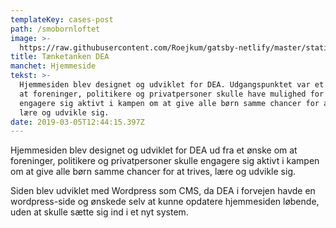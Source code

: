 ```yaml
---
templateKey: cases-post
path: /smobornloftet
image: >-
  https://raw.githubusercontent.com/Roejkum/gatsby-netlify/master/static/img/dea.gif
title: Tænketanken DEA
manchet: Hjemmeside
tekst: >-
  Hjemmesiden blev designet og udviklet for DEA. Udgangspunktet var et ønske om
  at foreninger, politikere og privatpersoner skulle have mulighed for at
  engagere sig aktivt i kampen om at give alle børn samme chancer for at trives,
  lære og udvikle sig.
date: 2019-03-05T12:44:15.397Z
---
```

Hjemmesiden blev designet og udviklet for DEA ud fra et ønske om at foreninger, politikere og privatpersoner skulle engagere sig aktivt i kampen om at give alle børn samme chancer for at trives, lære og udvikle sig. 

Siden blev udviklet med Wordpress som CMS, da DEA i forvejen havde en wordpress-side og ønskede selv at kunne opdatere hjemmesiden løbende, uden at skulle sætte sig ind i et nyt system.
